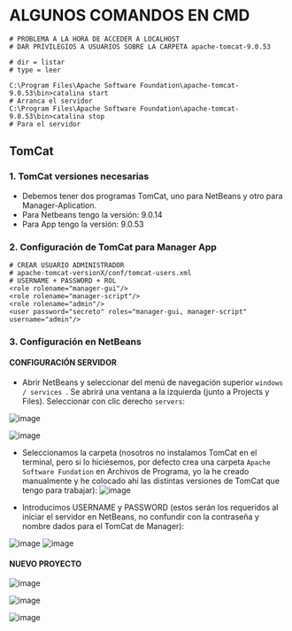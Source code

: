 # ALGUNOS COMANDOS EN CMD

```shell
# PROBLEMA A LA HORA DE ACCEDER A LOCALHOST
# DAR PRIVILEGIOS A USUARIOS SOBRE LA CARPETA apache-tomcat-9.0.53
```

```shell
# dir = listar
# type = leer
```

```shell
C:\Program Files\Apache Software Foundation\apache-tomcat-9.0.53\bin>catalina start
# Arranca el servidor
C:\Program Files\Apache Software Foundation\apache-tomcat-9.0.53\bin>catalina stop
# Para el servidor
```

## TomCat

### 1. TomCat versiones necesarias

- Debemos tener dos programas TomCat, uno para NetBeans y otro para Manager-Aplication.
- Para Netbeans tengo la versión: 9.0.14
- Para App tengo la versión: 9.0.53

### 2. Configuración de TomCat para Manager App

```shell
# CREAR USUARIO ADMINISTRADOR
# apache-tomcat-versionX/conf/tomcat-users.xml
# USERNAME + PASSWORD + ROL 
<role rolename="manager-gui"/>
<role rolename="manager-script"/>
<role rolename="admin"/>
<user password="secreto" roles="manager-gui, manager-script" username="admin"/>
```

### 3. Configuración en NetBeans

#### CONFIGURACIÓN SERVIDOR

- Abrir NetBeans y seleccionar del menú de navegación superior ``windows / services ``. Se abrirá una ventana a la izquierda (junto a Projects y Files). Seleccionar con clic derecho ``servers``:

![image](https://user-images.githubusercontent.com/82242888/134365342-1969c848-310f-437d-a1ea-2c90ecd790e7.png)

![image](https://user-images.githubusercontent.com/82242888/134365589-572e817a-2b5b-4fde-bada-d74aee9e6390.png)


- Seleccionamos la carpeta (nosotros no instalamos TomCat en el terminal, pero si lo hiciésemos, por defecto crea una carpeta ``Apache Software Fundation`` en Archivos de Programa, yo la he creado manualmente y he colocado ahí las distintas versiones de TomCat que tengo para trabajar):
![image](https://user-images.githubusercontent.com/82242888/134365932-86ac2337-d177-4a33-bf72-ea7e433c00cf.png)



- Introducimos USERNAME y PASSWORD (estos serán los requeridos al iniciar el servidor en NetBeans, no confundir con la contraseña y nombre dados para el TomCat de Manager):

 ![image](https://user-images.githubusercontent.com/82242888/134366005-67d2987c-4fe1-4bc7-8936-5058b94aad1c.png)
 ![image](https://user-images.githubusercontent.com/82242888/134366090-5b4dcf3c-cd89-4213-9224-34d48d37d3a3.png)


#### NUEVO PROYECTO

![image](https://user-images.githubusercontent.com/82242888/134366168-1b997deb-a8c1-416f-a3ab-21833bc90a3c.png)

![image](https://user-images.githubusercontent.com/82242888/134366240-09779ac4-c43b-45e8-9857-28d0671facf1.png)

![image](https://user-images.githubusercontent.com/82242888/134366288-c1858ba4-6100-45f7-a122-c003f6f8890c.png)
